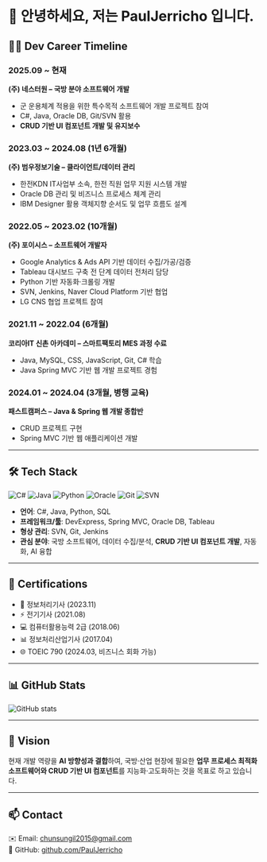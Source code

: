 # 👋 안녕하세요, 저는 PaulJerricho 입니다.

## 🧑‍💻 Dev Career Timeline

### 2025.09 ~ 현재  
**(주) 네스터원 – 국방 분야 소프트웨어 개발**  
- 군 운용체계 적용을 위한 특수목적 소프트웨어 개발 프로젝트 참여  
- C#, Java, Oracle DB, Git/SVN 활용  
- **CRUD 기반 UI 컴포넌트 개발 및 유지보수**  

### 2023.03 ~ 2024.08 (1년 6개월)  
**(주) 범우정보기술 – 클라이언트/데이터 관리**  
- 한전KDN IT사업부 소속, 한전 직원 업무 지원 시스템 개발  
- Oracle DB 관리 및 비즈니스 프로세스 체계 관리  
- IBM Designer 활용 객체지향 순서도 및 업무 흐름도 설계  

### 2022.05 ~ 2023.02 (10개월)  
**(주) 포이시스 – 소프트웨어 개발자**  
- Google Analytics & Ads API 기반 데이터 수집/가공/검증  
- Tableau 대시보드 구축 전 단계 데이터 전처리 담당  
- Python 기반 자동화·크롤링 개발  
- SVN, Jenkins, Naver Cloud Platform 기반 협업  
- LG CNS 협업 프로젝트 참여  

### 2021.11 ~ 2022.04 (6개월)  
**코리아IT 신촌 아카데미 – 스마트팩토리 MES 과정 수료**  
- Java, MySQL, CSS, JavaScript, Git, C# 학습  
- Java Spring MVC 기반 웹 개발 프로젝트 경험  

### 2024.01 ~ 2024.04 (3개월, 병행 교육)  
**패스트캠퍼스 – Java & Spring 웹 개발 종합반**  
- CRUD 프로젝트 구현  
- Spring MVC 기반 웹 애플리케이션 개발  

---

## 🛠 Tech Stack
![C#](https://img.shields.io/badge/C%23-239120?style=flat&logo=c-sharp&logoColor=white)
![Java](https://img.shields.io/badge/Java-007396?style=flat&logo=java&logoColor=white)
![Python](https://img.shields.io/badge/Python-3776AB?style=flat&logo=python&logoColor=white)
![Oracle](https://img.shields.io/badge/OracleDB-F80000?style=flat&logo=oracle&logoColor=white)
![Git](https://img.shields.io/badge/Git-F05032?style=flat&logo=git&logoColor=white)
![SVN](https://img.shields.io/badge/SVN-809CC9?style=flat&logo=subversion&logoColor=white)

- **언어**: C#, Java, Python, SQL  
- **프레임워크/툴**: DevExpress, Spring MVC, Oracle DB, Tableau  
- **형상 관리**: SVN, Git, Jenkins  
- **관심 분야**: 국방 소프트웨어, 데이터 수집/분석, **CRUD 기반 UI 컴포넌트 개발**, 자동화, AI 융합  

---

## 📑 Certifications
- 🏅 정보처리기사 (2023.11)  
- ⚡ 전기기사 (2021.08)  
- 💻 컴퓨터활용능력 2급 (2018.06)  
- 📊 정보처리산업기사 (2017.04)  
- 🌐 TOEIC 790 (2024.03, 비즈니스 회화 가능)  

---

## 📊 GitHub Stats
![GitHub stats](https://github-readme-stats.vercel.app/api?username=PaulJerricho&show_icons=true&theme=default)

---

## 🌱 Vision
현재 개발 역량을 **AI 방향성과 결합**하여, 국방·산업 현장에 필요한 **업무 프로세스 최적화 소프트웨어와 CRUD 기반 UI 컴포넌트**를 지능화·고도화하는 것을 목표로 하고 있습니다.

---

## 📫 Contact
✉️ Email: <chunsungil2015@gmail.com><br>
🐙 GitHub: [github.com/PaulJerricho](https://github.com/PaulJerricho)
